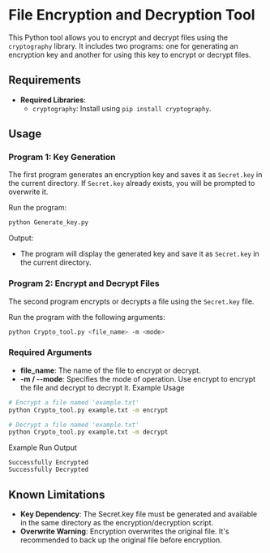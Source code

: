 # File Encryption and Decryption Tool

This Python tool allows you to encrypt and decrypt files using the `cryptography` library. 
It includes two programs: one for generating an encryption key and another for using this key to encrypt or 
decrypt files.

## Requirements
- **Required Libraries**:
  - `cryptography`: Install using `pip install cryptography`.

## Usage

### Program 1: Key Generation

The first program generates an encryption key and saves it as `Secret.key` in the current directory. If `Secret.key` already exists, you will be prompted to overwrite it.

Run the program:

```bash
python Generate_key.py
```
Output:

- The program will display the generated key and save it as `Secret.key` in the current directory.

### Program 2: Encrypt and Decrypt Files
The second program encrypts or decrypts a file using the `Secret.key` file.

Run the program with the following arguments:
```bash
python Crypto_tool.py <file_name> -m <mode>
```
### Required Arguments
- **file_name**: The name of the file to encrypt or decrypt.
- **-m / --mode**: Specifies the mode of operation. Use encrypt to encrypt the file and decrypt to decrypt it.
Example Usage
```bash
# Encrypt a file named 'example.txt'
python Crypto_tool.py example.txt -m encrypt

# Decrypt a file named 'example.txt'
python Crypto_tool.py example.txt -m decrypt
```
Example Run Output
```plaintext
Successfully Encrypted
Successfully Decrypted
```
## Known Limitations
- **Key Dependency**: The Secret.key file must be generated and available in the same directory as the encryption/decryption script.
- **Overwrite Warning**: Encryption overwrites the original file. It's recommended to back up the original file before encryption.